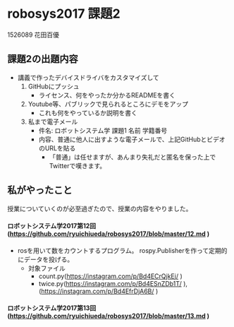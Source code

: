 # robosys2017 課題2 

1526089 花田百優

## 課題2の出題内容 

* 講義で作ったデバイスドライバをカスタマイズして
  1. GitHubにプッシュ
      * ライセンス、何をやったか分かるREADMEを書く
  1. Youtube等、パブリックで見られるところにデモをアップ
      * これも何をやっているか説明を書く
  1. 私まで電子メール
      * 件名: ロボットシステム学 課題1 名前 学籍番号
      * 内容、普通に他人に出すような電子メールで、上記GitHubとビデオのURLを貼る
        * 「普通」は任せますが、あんまり失礼だと匿名を保った上でTwitterで嘆きます。

## 私がやったこと

授業についていくのが必至過ぎたので、授業の内容をやりました。  
#### ロボットシステム学2017第12回 (https://github.com/ryuichiueda/robosys2017/blob/master/12.md )
 * rosを用いて数をカウントするプログラム。 rospy.Publisherを作って定期的にデータを投げる。 
    * 対象ファイル 
      * count.py(https://instagram.com/p/Bd4ECrQjkEj/ )
      * twice.py(https://instagram.com/p/Bd4ESnZDb1T/ ),(https://instagram.com/p/Bd4EfrDjA6B/ )
#### ロボットシステム学2017第13回 (https://github.com/ryuichiueda/robosys2017/blob/master/13.md )
